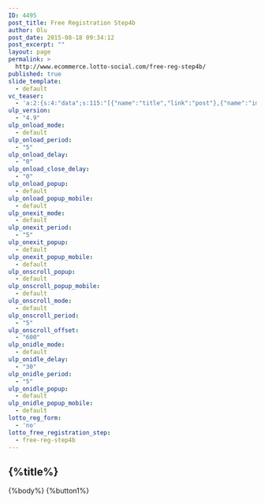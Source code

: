 ```yaml
---
ID: 4495
post_title: Free Registration Step4b
author: Olu
post_date: 2015-08-18 09:34:12
post_excerpt: ""
layout: page
permalink: >
  http://www.ecommerce.lotto-social.com/free-reg-step4b/
published: true
slide_template:
  - default
vc_teaser:
  - 'a:2:{s:4:"data";s:115:"[{"name":"title","link":"post"},{"name":"image","image":"featured","link":"none"},{"name":"text","mode":"excerpt"}]";s:7:"bgcolor";s:0:"";}'
ulp_version:
  - "4.9"
ulp_onload_mode:
  - default
ulp_onload_period:
  - "5"
ulp_onload_delay:
  - "0"
ulp_onload_close_delay:
  - "0"
ulp_onload_popup:
  - default
ulp_onload_popup_mobile:
  - default
ulp_onexit_mode:
  - default
ulp_onexit_period:
  - "5"
ulp_onexit_popup:
  - default
ulp_onexit_popup_mobile:
  - default
ulp_onscroll_popup:
  - default
ulp_onscroll_popup_mobile:
  - default
ulp_onscroll_mode:
  - default
ulp_onscroll_period:
  - "5"
ulp_onscroll_offset:
  - "600"
ulp_onidle_mode:
  - default
ulp_onidle_delay:
  - "30"
ulp_onidle_period:
  - "5"
ulp_onidle_popup:
  - default
ulp_onidle_popup_mobile:
  - default
lotto_reg_form:
  - 'no'
lotto_free_registration_step:
  - free-reg-step4b
---
```

<div class="free-registration 4b">
<div class="welcom-4b-page text-center">
<h2>{%title%}</h2>
{%body%}
<a class="btn btn-success btn-lg reg-btn-2 free_reg_step4b_btn1 ladda-button" data-style="expand-right">{%button1%}</a>
</div>
</div>
<script type="text/javascript"> var target_url = '{%target_url %}';</script>